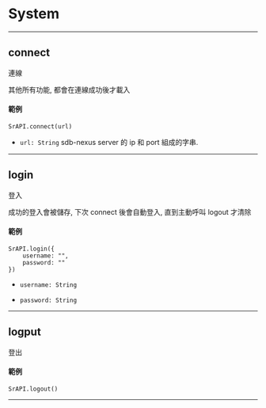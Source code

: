 # System

---

## connect

連線

其他所有功能, 都會在連線成功後才載入

#### 範例

```
SrAPI.connect(url)
```

- `url: String` sdb-nexus server 的 ip 和 port 組成的字串.

---

## login

登入

成功的登入會被儲存, 下次 connect 後會自動登入, 直到主動呼叫 logout 才清除

#### 範例

```
SrAPI.login({
    username: "",
    password: ""
})
```

- `username: String`

- `password: String`


---

## logput

登出

#### 範例

```
SrAPI.logout()
```

---
